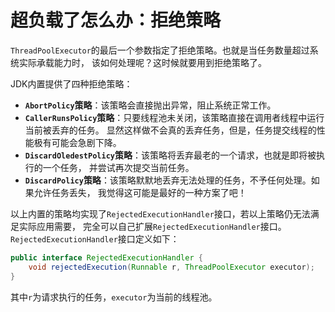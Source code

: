 超负载了怎么办：拒绝策略
===========================================================
`ThreadPoolExecutor`的最后一个参数指定了拒绝策略。也就是当任务数量超过系统实际承载能力时，
该如何处理呢？这时候就要用到拒绝策略了。

JDK内置提供了四种拒绝策略：
+ **`AbortPolicy`策略**：该策略会直接抛出异常，阻止系统正常工作。
+ **`CallerRunsPolicy`策略**：只要线程池未关闭，该策略直接在调用者线程中运行当前被丢弃的任务。
显然这样做不会真的丢弃任务，但是，任务提交线程的性能极有可能会急剧下降。
+ **`DiscardOledestPolicy`策略**：该策略将丢弃最老的一个请求，也就是即将被执行的一个任务，
并尝试再次提交当前任务。
+ **`DiscardPolicy`策略**：该策略默默地丢弃无法处理的任务，不予任何处理。如果允许任务丢失，
我觉得这可能是最好的一种方案了吧！

以上内置的策略均实现了`RejectedExecutionHandler`接口，若以上策略仍无法满足实际应用需要，
完全可以自己扩展`RejectedExecutionHandler`接口。`RejectedExecutionHandler`接口定义如下：
```java
public interface RejectedExecutionHandler {
    void rejectedExecution(Runnable r, ThreadPoolExecutor executor);
}
```
其中`r`为请求执行的任务，`executor`为当前的线程池。
